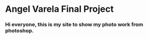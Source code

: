 
# Angel Varela Final Project 

### Hi everyone, this is my site to show my photo work from photoshop.
